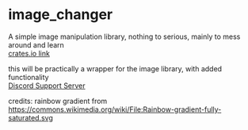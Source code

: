 # image_changer

A simple image manipulation library, nothing to serious, mainly to mess around and learn  
[crates.io link](https://crates.io/crates/image_changer)

this will be practically a wrapper for the image library, with added functionality  
[Discord Support Server](https://discord.gg/eNRsbGv8y2)

credits: rainbow gradient from https://commons.wikimedia.org/wiki/File:Rainbow-gradient-fully-saturated.svg
